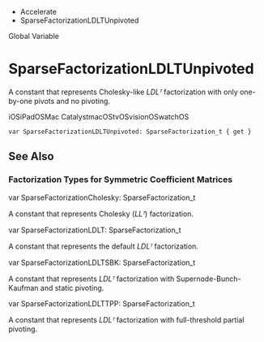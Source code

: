 

- Accelerate
-  SparseFactorizationLDLTUnpivoted 

Global Variable

# SparseFactorizationLDLTUnpivoted

A constant that represents Cholesky-like *LDLᵀ* factorization with only one-by-one pivots and no pivoting.

iOSiPadOSMac CatalystmacOStvOSvisionOSwatchOS

``` source
var SparseFactorizationLDLTUnpivoted: SparseFactorization_t { get }
```

## See Also

### Factorization Types for Symmetric Coefficient Matrices

var SparseFactorizationCholesky: SparseFactorization_t

A constant that represents Cholesky (*LLᵀ*) factorization.

var SparseFactorizationLDLT: SparseFactorization_t

A constant that represents the default *LDLᵀ* factorization.

var SparseFactorizationLDLTSBK: SparseFactorization_t

A constant that represents *LDLᵀ* factorization with Supernode-Bunch-Kaufman and static pivoting.

var SparseFactorizationLDLTTPP: SparseFactorization_t

A constant that represents *LDLᵀ* factorization with full-threshold partial pivoting.

